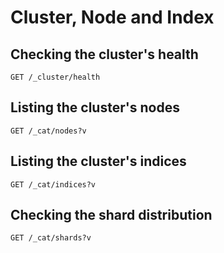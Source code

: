 # Cluster, Node and Index

## Checking the cluster's health
```
GET /_cluster/health
```

## Listing the cluster's nodes
```
GET /_cat/nodes?v
```

## Listing the cluster's indices
```
GET /_cat/indices?v
```

## Checking the shard distribution
```
GET /_cat/shards?v
```